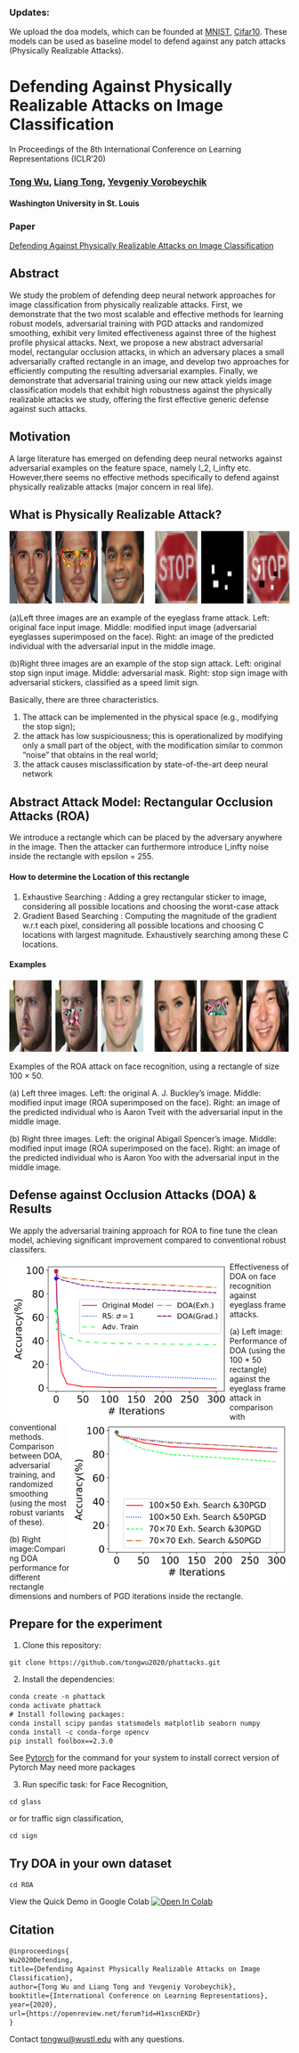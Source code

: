 
### Updates:
We upload the doa models, which can be founded at  [MNIST](https://github.com/tongwu2020/phattacks/tree/master/mnist/model), [Cifar10](https://github.com/tongwu2020/phattacks/tree/master/cifar). These models can be used as baseline model to defend against any patch attacks (Physically Realizable Attacks).

# Defending Against Physically Realizable Attacks on Image Classification

In Proceedings of the 8th International Conference on Learning Representations (ICLR’20)

### [Tong Wu](https://tongwu2020.github.io/tongwu/), [Liang Tong](https://liang-tong.me), [Yevgeniy Vorobeychik](http://vorobeychik.com)
#### Washington University in St. Louis
 
### Paper 
[Defending Against Physically Realizable Attacks on Image Classification](https://arxiv.org/abs/1909.09552) 


## Abstract

We study the problem of defending deep neural network approaches for image classification from physically realizable attacks. First, we demonstrate that the two most scalable and effective methods for learning robust models, adversarial training with PGD attacks and randomized smoothing, exhibit very limited effectiveness against three of the highest profile physical attacks. Next, we propose a new abstract adversarial model, rectangular occlusion attacks, in which an adversary places a small adversarially crafted rectangle in an image, and develop two approaches for efficiently computing the resulting adversarial examples. Finally, we demonstrate that adversarial training using our new attack yields image classification models that exhibit high robustness against the physically realizable attacks we study, offering the first effective generic defense against such attacks.

##  Motivation

A large literature has emerged on defending deep neural networks against adversarial examples on the feature space, namely l_2, l_infty etc. However,there seems no effective methods specifically to defend against physically realizable attacks (major concern in real life).
 

## What is Physically Realizable Attack?

<img src="Figure/phattack.png" height="130" width="860">

(a)Left three images are an example of the eyeglass frame attack. Left: original face input image. Middle: modified input image (adversarial eyeglasses superimposed on the face). Right: an image of the predicted individual with the adversarial input in the middle image. 

(b)Right three images are an example of the stop sign attack. Left: original stop sign input image. Middle: adversarial mask. Right: stop sign image with adversarial stickers, classified as a speed limit sign.

Basically, there are three characteristics.  
1. The attack can be implemented in the physical space (e.g., modifying the stop sign);
2. the attack has low suspiciousness; this is operationalized by modifying only a small part of the object, with the modification similar to common “noise” that obtains in the real world;
3. the attack causes misclassification by state-of-the-art deep neural network

## Abstract Attack Model: Rectangular Occlusion Attacks (ROA)

We introduce a rectangle which can be placed by the adversary anywhere in the image. Then the attacker can furthermore introduce l_infty noise inside the rectangle with epsilon = 255.

#### How to determine the Location of this rectangle

1. Exhaustive Searching : Adding a grey rectangular sticker to image, considering all possible locations and choosing the worst-case attack
2. Gradient Based Searching : Computing the magnitude of the gradient w.r.t each pixel, considering all possible locations and choosing C locations with largest magnitude. Exhaustively searching among these C locations.

#### Examples 

<img src="Figure/ROA.png" height="130" width="860">

Examples of the ROA attack on face recognition, using a rectangle of size 100 × 50. 

(a) Left three images. Left: the original A. J. Buckley’s image. Middle: modified input image (ROA superimposed on the face). Right: an image of the predicted individual who is Aaron Tveit with the adversarial input in the middle image. 

(b) Right three images. Left: the original Abigail Spencer’s image. Middle: modified input image (ROA superimposed on the face). Right: an image of the predicted individual who is Aaron Yoo with the adversarial input in the middle image.

## Defense against Occlusion Attacks (DOA) & Results 

We apply the adversarial training approach for ROA to fine tune the clean model, achieving significant improvement compared to conventional robust classifers. 

<div>
<img style="float:left" src="Figure/Main_glassAll.png" height="288" width="396" />
<img style="float:right" src="Figure/Comshapeexh_glassAtt.png" height="288" width="396" />
</div>


Effectiveness of DOA on face recognition against eyeglass frame attacks.

(a) Left image: Performance of DOA (using the 100 * 50 rectangle) against the eyeglass frame attack in
comparison with conventional methods. Comparison between DOA, adversarial training, and
randomized smoothing (using the most robust variants of these).

(b) Right image:Comparing DOA
performance for different rectangle dimensions and numbers of PGD iterations inside the rectangle.

## Prepare for the experiment 
1. Clone this repository: 
```
git clone https://github.com/tongwu2020/phattacks.git
```

2. Install the dependencies:
```
conda create -n phattack
conda activate phattack
# Install following packages:
conda install scipy pandas statsmodels matplotlib seaborn numpy 
conda install -c conda-forge opencv
pip install foolbox==2.3.0
```
See [Pytorch](https://pytorch.org/) for the command for your system to install correct version of Pytorch 
May need more packages

3. Run specific task: for Face Recognition, 

```
cd glass 
```
or for traffic sign classification, 

```
cd sign
```

## Try DOA in your own dataset 
```
cd ROA
```
 <p> View the Quick Demo in Google Colab <a href="https://colab.research.google.com/gist/tongwu2020/bbf836348be405f3bebe96d0ea12df43/roa-doa_test.ipynb" style="width:50px;height:60px;" >
      <img src="https://camo.githubusercontent.com/52feade06f2fecbf006889a904d221e6a730c194/68747470733a2f2f636f6c61622e72657365617263682e676f6f676c652e636f6d2f6173736574732f636f6c61622d62616467652e737667" alt="Open In Colab" style="width:50px;height:60px;">
 
 </a>

</p>


## Citation 

```
@inproceedings{
Wu2020Defending,
title={Defending Against Physically Realizable Attacks on Image Classification},
author={Tong Wu and Liang Tong and Yevgeniy Vorobeychik},
booktitle={International Conference on Learning Representations},
year={2020},
url={https://openreview.net/forum?id=H1xscnEKDr}
}
```


Contact [tongwu@wustl.edu]() with any questions. 
